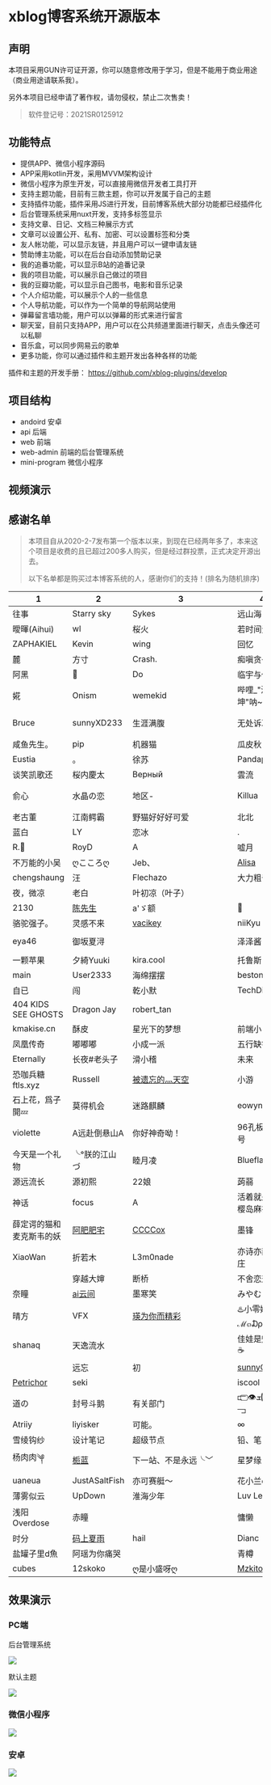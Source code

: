 # xblog博客系统开源版本

## 声明

本项目采用GUN许可证开源，你可以随意修改用于学习，但是不能用于商业用途（商业用途请联系我）。

另外本项目已经申请了著作权，请勿侵权，禁止二次售卖！

> 软件登记号：2021SR0125912

## 功能特点
- 提供APP、微信小程序源码
- APP采用kotlin开发，采用MVVM架构设计
- 微信小程序为原生开发，可以直接用微信开发者工具打开
- 支持主题功能，目前有三款主题，你可以开发属于自己的主题
- 支持插件功能，插件采用JS进行开发，目前博客系统大部分功能都已经插件化
- 后台管理系统采用nuxt开发，支持多标签显示
- 支持文章、日记、文档三种展示方式
- 文章可以设置公开、私有、加密、可以设置标签和分类
- 友人帐功能，可以显示友链，并且用户可以一键申请友链
- 赞助博主功能，可以在后台自动添加赞助记录
- 我的追番功能，可以显示B站的追番记录
- 我的项目功能，可以展示自己做过的项目
- 我的豆瓣功能，可以显示自己图书，电影和音乐记录
- 个人介绍功能，可以展示个人的一些信息
- 个人导航功能，可以作为一个简单的导航网站使用
- 弹幕留言墙功能，用户可以以弹幕的形式来进行留言
- 聊天室，目前只支持APP，用户可以在公共频道里面进行聊天，点击头像还可以私聊
- 音乐盒，可以同步网易云的歌单
- 更多功能，你可以通过插件和主题开发出各种各样的功能

插件和主题的开发手册： https://github.com/xblog-plugins/develop

## 项目结构

- andoird 安卓
- api 后端
- web 前端
- web-admin 前端的后台管理系统
- mini-program 微信小程序

## 视频演示

## 感谢名单

> 本项目自从2020-2-7发布第一个版本以来，到现在已经两年多了，本来这个项目是收费的且已超过200多人购买，但是经过群投票，正式决定开源出去。
> 
> 以下名单都是购买过本博客系统的人，感谢你们的支持！(排名为随机排序)

|1|2|3|4|5|
|----|----|----|----|----|
|往事|Starry sky|Sykes|远山海|[Amd](https://mieux.top)|hezimua|
曖暉(Aihui)|wl|桜火|若时间无垠|墨白|
ZAPHAKIEL|Kevin|wing|回忆|一世倾辰|
麓|方寸|Crash.|痴嗔贪～|Squirreldada|
阿黑|🥶|Do|临宇与你同在|妄念℡|
婲|Onism|wemekid|哔哩_"漫蓝梦坤"呐~|[昔日轮回](https://hyk416.cn)|
Bruce|sunnyXD233|生涯满腹|无处诉凄凉丶|Alphaly被推荐写ts）|
咸鱼先生。|pip|机器猫|瓜皮秋|灰灰|
Eustia|。|徐苏|Pandapan|nice.ge|
谈笑凯歌还|桜内慶太|Верный|雲流|小心感冒|
俞心|水晶の恋|地区-|Killua|黄道益-千里追风油|
老古董|‪江南鳄霸|野猫好好好可爱|北北|芃|
蓝白|LY|恋冰| .|[axiszql](https://axiszql.com)|
R.🌙|RoyD|A|嘘月|QQWRD|
不万能的小吴|ღこころღ|Jeb、|[Alisa](https://alisaqaq.moe)|Estrella|
chengshaung|汪|Flechazo|大力粗奇迹|　　|
夜，微凉|老白|叶初凉（叶子）|　|youwolf|
2130|[陈先生](https://www.talkchen.com/)|a'ゞ额|🍓|小游说我很乖|
骆驼强子。|灵感不来|[vacikey](http://macaixiang.com.cn)|niiKyu|朱先森|
eya46|御坂夏浔||泽泽酱|彬᭄ꦿ|
一颗苹果|夕綺Yuuki | kira.cool|托鲁斯|憨|深蓝|
main|User2333|海绵摆摆|bestone|going|
自已|闯|乾小默|TechDirito|mm|
404 KIDS SEE GHOSTS|Dragon Jay|robert_tan| |Adil|
kmakise.cn|酥皮|星光下的梦想|前端小白兔|😐|
凤凰传奇|嘟嘟嘟|小成一派|五行缺钱|安|
Eternally|长夜#老头子|滑小稽|未来|長安|
恐咖兵糖 ftls.xyz|Russell|[被遗忘的灬天空](https://bywdtk.cn)|小游|QQ大冰块子|
石上花，爲子開💤|莫得机会|迷路麒麟|eowyn|月~悠荡|
violette|A远赴倒悬山A|你好神奇呦！|96孔板@02号|Manticore7016|
今天是一个礼物|╰°朕的江山づ|睦月凌|Blueflame|howgo|
源远流长|源初熙|22娘|蒟蒻|汤药|
神话|focus|A|活着就是为了樱岛麻衣|學仙丶七秒|
薛定谔的猫和麦克斯韦的妖|[阿肥肥宅](https://blog.syjhxy.ltd)|[CCCCox](https://blog.ccccox.com)|墨锋|别样|
XiaoWan|折若木|L3m0nade|亦诗亦韵亦端庄|Yougt|
‭|穿越大婶|断桥|不舍恋恋|eucalypt🌴|
奈瞳|[ai云间](https://www.yunio.cn/)|墨寒笑|みやむら|wziy|
晴方|VFX|[瑛为你而精彩](https://wcneg.wfreeagle.com)|♨️小零娜✎﹏ℳ๓₯㎕|医学院の工科狗|
shanaq|天逸流水|ㅤ|佳娃是魁普js☕|Rocky陈|
　|远忘|初|[sunnyQA233](http://tech0.link)|CloudNoctis|
[Petrichor](https://github.com/p3ddd)|seki|　　　　　　　　　　　　|iscool|醋刘土豆丝|
道の|封号斗鹅|有关部门|⫍ ⃢👁ܫ👁⃢ ⫎|9.29|
Atriiy|liyisker|可能。|∞|珞度丶|
雪绫钩纱|设计笔记|超级节点|铅、笔|友人|
杨肉肉༆|[栀蓝](https://record.miku.fit)|下一站、不是永远╰﹀ |星梦缘|子衿矜紟|
uaneua|JustASaltFish|亦可赛艇～|花小兰ch|风屿|
薄雾似云|UpDown|淮海少年|Luv Letter|谪仙|
浅阳Overdose|赤瞳| |慵懒|这只知识也不进脑子呀|
时分|[码上夏雨](https://github.com/SakurajimaMaii)|hail|Dianc|禾言|
盐罐子里d魚|阿瑶为你痛哭|　|青樽|子柠|
cubes|12skoko|ღ是小盛呀ღ| [Mzkito](https://mzkito.gitee.io/)


## 效果演示
### PC端
后台管理系统

![](images/img2.jpg)

默认主题

![](images/img3.jpg)

### 微信小程序

![](images/img5.jpg)

### 安卓

![](images/img4.jpg)